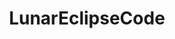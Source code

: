 ---
title: LunarEclipseCode
github: https://github.com/LunarEclipseCode
mode: dark
score: 99
transition: 3s
score: 100
archetype:
  - Little Bit of Everything
---